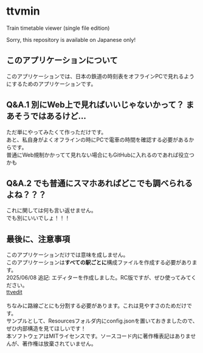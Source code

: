 # ttvmin
Train timetable viewer (single file edition)

Sorry, this repository is available on Japanese only!

## このアプリケーションについて
このアプリケーションでは、日本の鉄道の時刻表をオフラインPCで見れるようにするためのアプリケーションです。

## Q&A.1 別にWeb上で見ればいいじゃないかって？ まあそうではあるけど...
ただ単にやってみたくて作っただけです。<br>
あと、私自身がよくオフラインの時にPCで電車の時間を確認する必要があるからです。<br>
普通にWeb規制かかってて見れない場合にもGitHubに入れるのであれば役立つかも

## Q&A.2 でも普通にスマホあればどこでも調べられるよね？？？
これに関しては何も言い返せません。<br>
でも別にいいでしょ！！！

## 最後に、注意事項
このアプリケーションだけでは意味を成しません。<br>
このアプリケーションは**すべての駅ごとに**構成ファイルを作成する必要があります。<br>
2025/06/08 追記: エディターを作成しました。RC版ですが、ぜひ使ってみてください。<br>[ttvedit](https://github.com/rk0exn/ttvedit)<br><br>
ちなみに路線ごとにも分割する必要があります。これは見やすさのためだけです。<br>
サンプルとして、Resourcesフォルダ内にconfig.jsonを置いておきましたので、ぜひ内部構造を見てほしいです！<br>
本ソフトウェアはMITライセンスです。ソースコード内に著作権表記はありませんが、著作権は放棄されていません。
